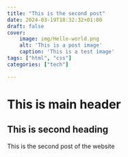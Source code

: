 ```yaml
---
title: "This is the second post"
date: 2024-03-19T18:32:32+01:00
draft: false
cover:
    image: img/Hello-world.png
    alt: 'This is a post image'
    caption: 'This is a test image'
tags: ["html", "css"]
categories: ["tech"]

---
```


# This is main header
## This is second heading

This is the second post of the website
